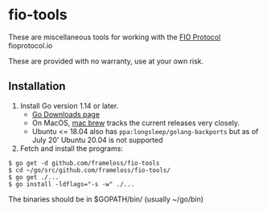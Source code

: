 # fio-tools

These are miscellaneous tools for working with the [FIO Protocol](https://github.com/fioprotocol/) fioprotocol.io

These are provided with no warranty, use at your own risk.

## Installation

1. Install Go version 1.14 or later.
   - [Go Downloads page](https://golang.org/dl/)
   - On MacOS, [mac brew](https://brew.sh/) tracks the current releases very closely.
   - Ubuntu <= 18.04 also has `ppa:longsleep/golang-backports` but as of July 20' Ubuntu 20.04 is not supported
1. Fetch and install the programs:

```
$ go get -d github.com/frameloss/fio-tools
$ cd ~/go/src/github.com/frameloss/fio-tools/
$ go get ./...
$ go install -ldflags="-s -w" ./...
```

The binaries should be in $GOPATH/bin/ (usually ~/go/bin)
